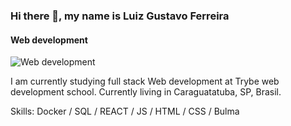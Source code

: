### Hi there 👋, my name is Luiz Gustavo Ferreira

#### Web development

![Web development](https://arturssmirnovs.github.io/github-profile-readme-generator/images/banner.png)

I am currently studying full stack Web development at Trybe web development school. Currently living in Caraguatatuba, SP, Brasil. 

Skills: Docker / SQL / REACT / JS / HTML / CSS / Bulma 
 





